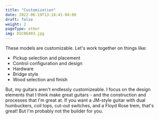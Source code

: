 ```yaml
---
title: "Customization"
date: 2022-06-19T13:18:41-04:00
draft: false
weight: 2
pageType: other
img: DSC06403.jpg
---
```


These models are customizable. Let's work together on things like:

- Pickup selection and placement
- Control configuration and design
- Hardware
- Bridge style
- Wood selection and finish

But, my guitars aren't endlessly customizeable. I focus on the design elements that I think make great guitars - and the construction and processes that I'm great at. If you want a JM-style guitar with dual humbuckers, coil tops, cut-out switches, and a Floyd Rose trem, that's great! But I'm probably not the builder for you.